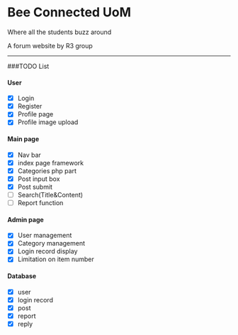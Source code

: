 # Bee Connected UoM
Where all the students buzz around

A forum website by R3 group

---
###TODO List
#### User
- [x] Login
- [x] Register
- [x] Profile page
- [x] Profile image upload

#### Main page
- [x] Nav bar
- [x] index page framework
- [x] Categories php part
- [x] Post input box
- [x] Post submit
- [ ] Search(Title&Content)
- [ ] Report function

#### Admin page
- [x] User management
- [x] Category management
- [x] Login record display
- [x] Limitation on item number

#### Database
- [x] user
- [x] login record
- [x] post
- [x] report
- [x] reply
